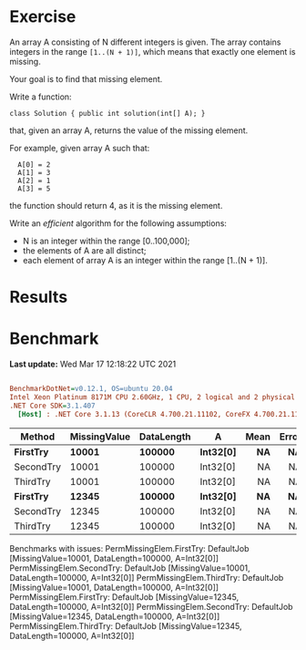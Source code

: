 ﻿# Exercise

An array A consisting of N different integers is given. The array contains integers in the range ```[1..(N + 1)]```, 
which means that exactly one element is missing.

Your goal is to find that missing element.

Write a function:

```
class Solution { public int solution(int[] A); }
```

that, given an array A, returns the value of the missing element.

For example, given array A such that:
```
  A[0] = 2
  A[1] = 3
  A[2] = 1
  A[3] = 5
```

the function should return 4, as it is the missing element.

Write an *efficient* algorithm for the following assumptions:

- N is an integer within the range [0..100,000];
- the elements of A are all distinct;
- each element of array A is an integer within the range [1..(N + 1)].

# Results

# Benchmark

**Last update:** Wed Mar 17 12:18:22 UTC 2021

``` ini

BenchmarkDotNet=v0.12.1, OS=ubuntu 20.04
Intel Xeon Platinum 8171M CPU 2.60GHz, 1 CPU, 2 logical and 2 physical cores
.NET Core SDK=3.1.407
  [Host] : .NET Core 3.1.13 (CoreCLR 4.700.21.11102, CoreFX 4.700.21.11602), X64 RyuJIT


```
|    Method | MissingValue | DataLength |        A | Mean | Error |
|---------- |------------- |----------- |--------- |-----:|------:|
|  **FirstTry** |        **10001** |     **100000** | **Int32[0]** |   **NA** |    **NA** |
| SecondTry |        10001 |     100000 | Int32[0] |   NA |    NA |
|  ThirdTry |        10001 |     100000 | Int32[0] |   NA |    NA |
|  **FirstTry** |        **12345** |     **100000** | **Int32[0]** |   **NA** |    **NA** |
| SecondTry |        12345 |     100000 | Int32[0] |   NA |    NA |
|  ThirdTry |        12345 |     100000 | Int32[0] |   NA |    NA |

Benchmarks with issues:
  PermMissingElem.FirstTry: DefaultJob [MissingValue=10001, DataLength=100000, A=Int32[0]]
  PermMissingElem.SecondTry: DefaultJob [MissingValue=10001, DataLength=100000, A=Int32[0]]
  PermMissingElem.ThirdTry: DefaultJob [MissingValue=10001, DataLength=100000, A=Int32[0]]
  PermMissingElem.FirstTry: DefaultJob [MissingValue=12345, DataLength=100000, A=Int32[0]]
  PermMissingElem.SecondTry: DefaultJob [MissingValue=12345, DataLength=100000, A=Int32[0]]
  PermMissingElem.ThirdTry: DefaultJob [MissingValue=12345, DataLength=100000, A=Int32[0]]
